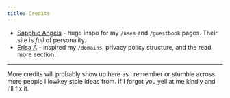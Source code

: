 ```yaml
---
title: Credits
---
```


- [Sapphic Angels](https://sapphic.moe/) - huge inspo for my `/uses` and `/guestbook` pages. Their site is _full_ of personality.
- [Erisa A](https://erisa.uk) - inspired my `/domains`, privacy policy structure, and the read more section.

---

<p class="italic text-lithium-white/60">More credits will probably show up here as I remember or stumble across more people I lowkey stole ideas from. If I forgot you yell at me kindly and I'll fix it.</p>

